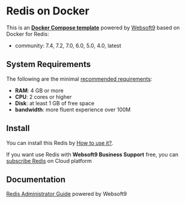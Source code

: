 # Redis on Docker  

This is an **[Docker Compose template](https://github.com/Websoft9/docker-library)** powered by [Websoft9](https://www.websoft9.com) based on Docker for Redis:


 - community:  7.4, 7.2, 7.0, 6.0, 5.0, 4.0, latest


## System Requirements

The following are the minimal [recommended requirements](https://redis.io/topics/config):

* **RAM**: 4 GB or more
* **CPU**: 2 cores or higher
* **Disk**: at least 1 GB of free space
* **bandwidth**: more fluent experience over 100M  

## Install

You can install this Redis by [How to use it?](https://github.com/Websoft9/docker-library#how-to-use-it).   

If you want use Redis with **Websoft9 Business Support** free, you can [subscribe Redis](https://www.websoft9.com/apps) on Cloud platform

## Documentation

[Redis Administrator Guide](https://support.websoft9.com/docs/redis) powered by Websoft9